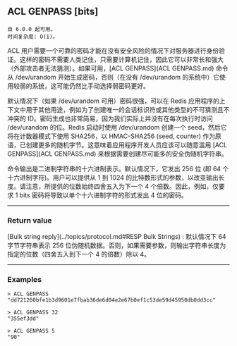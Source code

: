## ACL GENPASS [bits]

    自 6.0.0 起可用。
    时间复杂度: O(1)。

ACL 用户需要一个可靠的密码才能在没有安全风险的情况下对服务器进行身份验证。这样的密码不需要人类记住，只需要计算机记住，因此它可以非常长和强大（外部攻击者无法猜测）。如果可用，[ACL GENPASS](ACL GENPASS.md) 命令从 /dev/urandom 开始生成密码，否则（在没有 /dev/urandom 的系统中）它使用较弱的系统，这可能仍然比手动选择弱密码更好。

默认情况下（如果 /dev/urandom 可用）密码很强，可以在 Redis 应用程序的上下文中用于其他用途，例如为了创建唯一的会话标识符或其他类型的不可猜测且不冲突的 ID。密码生成也非常简易，因为我们实际上并没有在每次执行时访问 /dev/urandom 的位。Redis 启动时使用 /dev/urandom 创建一个 seed，然后它将在计数器模式下使用 SHA256，以 HMAC-SHA256 (seed, counter) 作为原语，已创建更多的随机字节。这意味着应用程序开发人员应该可以随意滥用 [ACL GENPASS](ACL GENPASS.md) 来根据需要创建尽可能多的安全伪随机字符串。

命令输出是二进制字符串的十六进制表示。默认情况下，它发出 256 位 (即 64 个十六进制字符)。用户可以提供从 1 到 1024 的比特数形式的参数，以改变输出长度。请注意，所提供的位数始终四舍五入为下一个 4 个倍数。因此，例如，仅要求 1 bits 密码将导致以单个十六进制字符的形式发出 4 位的密码。

---

### Return value

[Bulk string reply](../topics/protocol.md#RESP Bulk Strings) : 默认情况下 64 字节字符串表示 256 位伪随机数据。否则，如果需要参数，则输出字符串长度为指定的位数（四舍五入到下一个 4 的倍数）除以 4。

---

### Examples

```
> ACL GENPASS
"dd721260bfe1b3d9601e7fbab36de6d04e2e67b0ef1c53de59d45950db0dd3cc"

> ACL GENPASS 32
"355ef3dd"

> ACL GENPASS 5
"90"
```
